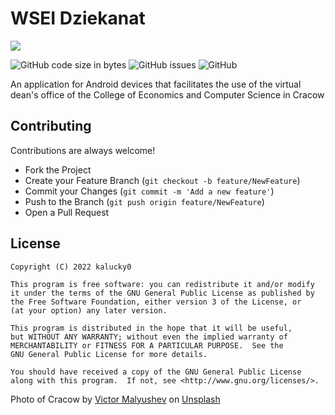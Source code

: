 # WSEI Dziekanat

![](https://cdn.kalucky0.dev/wsei-banner.jpg)

![GitHub code size in bytes](https://img.shields.io/github/languages/code-size/kalucky0/WSEI-Dziekanat)
![GitHub issues](https://img.shields.io/github/issues-raw/kalucky0/WSEI-Dziekanat)
![GitHub](https://img.shields.io/github/license/kalucky0/WSEI-Dziekanat)

An application for Android devices that facilitates the use of the virtual dean's office of the College of Economics and Computer Science in Cracow

## Contributing

Contributions are always welcome!

- Fork the Project
- Create your Feature Branch (`git checkout -b feature/NewFeature`)
- Commit your Changes (`git commit -m 'Add a new feature'`)
- Push to the Branch (`git push origin feature/NewFeature`)
- Open a Pull Request

## License

```
Copyright (C) 2022 kalucky0

This program is free software: you can redistribute it and/or modify
it under the terms of the GNU General Public License as published by
the Free Software Foundation, either version 3 of the License, or
(at your option) any later version.

This program is distributed in the hope that it will be useful,
but WITHOUT ANY WARRANTY; without even the implied warranty of
MERCHANTABILITY or FITNESS FOR A PARTICULAR PURPOSE.  See the
GNU General Public License for more details.

You should have received a copy of the GNU General Public License
along with this program.  If not, see <http://www.gnu.org/licenses/>.
```

Photo of Cracow by [Victor Malyushev](https://unsplash.com/@malyushev?utm_source=unsplash&utm_medium=referral&utm_content=creditCopyText) on [Unsplash](https://unsplash.com/s/photos/krakow?utm_source=unsplash&utm_medium=referral&utm_content=creditCopyText)